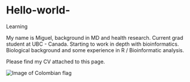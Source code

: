 # Hello-world-
Learning 

My name is Miguel, background in MD and health research. Current grad student at UBC - Canada. 
Starting to work in depth with bioinformatics. Biological background and some experience in R / Bioinformatic analysis. 


Please find my CV attached to this page. 

![Image of Colombian flag](https://wallpaperstock.net/colombia-flag-wallpapers_32965_1280x800.jpg)
